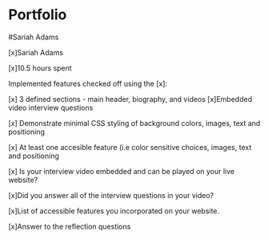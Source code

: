 # Portfolio
#Sariah Adams

[x]Sariah Adams

[x]10.5 hours spent

Implemented features checked off using the [x]:

[x] 3 defined sections - main header, biography, and videos
[x]Embedded video interview questions

[x] Demonstrate minimal CSS styling of background colors, images, text and positioning

[x] At least one accesible feature (i.e color sensitive choices, images, text and positioning

[x] Is your interview video embedded and can be played on your live website?

[x]Did you answer all of the interview questions in your video?


[x]List of accessible features you incorporated on your website.

[x]Answer to the reflection questions
